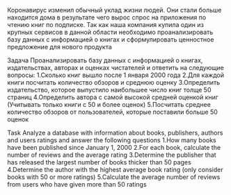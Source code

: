 Коронавирус изменил обычный уклад жизни людей. Они стали больше находится дома в результате чего вырос спрос на приложения  по чтению книг по подписке. 
Так как наша компания купила один из крупных сервисов в данной области необходимо проанализировать базу данных с информацией о книгах и сформулировать 
ценностное предложение для нового продукта

Задача 
Проанализировать базу данных с информацией о книгах, издательствах, авторах и оценках чистателей и ответить на следующие вопросы:
1.Сколько книг вышло после 1 января 2000 года
2.Для каждой книги посчитать количество обзоров и среднюю оценку
3.Определить издательство, которое выпустило наибольшее число книг толще 50 страниц
4.Определить автора с самой высокой средней оценкой книг (Учитывать только книги с 50 и более оценок)
5.Посчитать среднее количество обзоров от пользователей, которые поставили больше 50 оценок

Task
Analyze a database with information about books, publishers, authors and users ratings and answer the following questions
1.How many books have been published since January 1, 2000
2.For each book, calculate the number of reviews and the average rating
3.Determine the publisher that has released the largest number of books thicker than 50 pages
4.Determine the author with the highest average book rating (only consider books with 50 or more ratings)
5.Calculate the average number of reviews from users who have given more than 50 ratings